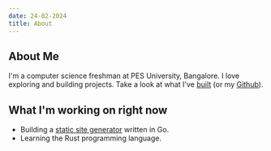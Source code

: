 ```yaml
---
date: 24-02-2024
title: About
---
```


## About Me

I'm a computer science freshman at PES University, Bangalore.
I love exploring and building projects. Take a look at what I've [built](/pages/projects/) (or my [Github](https://github.com/anirudhsudhir)).

## What I'm working on right now

- Building a [static site generator](https://github.com/acmpesuecc/ssg) written in Go.
- Learning the Rust programming language.
